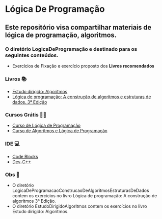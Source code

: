 # Lógica De Programação
## Este repositório visa compartilhar materiais de lógica de programação, algoritmos.
### O diretório LogicaDeProgramação e destinado para os seguintes conteúdos.
* Exercícios de Fixação e exercício proposto dos **Livros recomendados**
### Livros 📚
* [Estudo dirigido: Algoritmos
](https://www.amazon.com.br/Dirigido-Algoritmos-Augusto-Figueiredo-Oliveira/dp/857194413X/ref=sr_1_1?__mk_pt_BR=%C3%85M%C3%85%C5%BD%C3%95%C3%91&crid=3A70219JTNB0U&dib=eyJ2IjoiMSJ9.yDwtAoaEx_33Y-0sIKIB2_H9M4wxTIaiVwvtVObe_mmmUOcUiNTas_SycUfGEMI9HtrWh6gRkRSexkquphKrPNpWAYTwx9sNFhGAxHLMWhvT52ph0enOj7taryNBJZAJM9LRTdjQerN_YAYR7PZ2uSNBWzYVsHn6upl610HJ5pP-aJyJnkoYJNT8_XPmGSwWws7Jw8AxoLO6g5-0RgYhuQ.XPkkb791UtlFFusdCuo32BcXB5RDGIO4a6czaeMIOf8&dib_tag=se&keywords=algoritmos+estudo+dirigido&qid=1728950376&s=books&sprefix=algoritmos+estudo+dirigido%2Cstripbooks%2C187&sr=1-1&ufe=app_do%3Aamzn1.fos.6121c6c4-c969-43ae-92f7-cc248fc6181d)
* [Lógica de programação: A construção de algoritmos e estruturas de dados. 3ª Edição
](https://www.amazon.com.br/L%C3%B3gica-programa%C3%A7%C3%A3o-constru%C3%A7%C3%A3o-algoritmos-estruturas/dp/8576050242/ref=asc_df_8576050242/?tag=googleshopp00-20&linkCode=df0&hvadid=379816198799&hvpos=&hvnetw=g&hvrand=18341974620706684893&hvpone=&hvptwo=&hvqmt=&hvdev=c&hvdvcmdl=&hvlocint=&hvlocphy=9100960&hvtargid=pla-811917896295&psc=1)
### Cursos Grátis 👨‍🏫
* [Curso de Lógica de Programação](https://www.youtube.com/playlist?list=PLHz_AreHm4dmSj0MHol_aoNYCSGFqvfXV)
* [Curso de Algoritmos e Lógica de Programação](https://youtube.com/playlist?list=PLqJK4Oyr5WSglLpxRZM5cAnmMdgsio-Zy&si=GloyyK1B2PEwotKY)
###  IDE 💻
* [Code Blocks](https://www.codeblocks.org/downloads/)
* [Dev-C++](https://www.bloodshed.net/)
###  Obs 🚩
* O diretório LogicaDeProgramacaoConstrucaoDeAlgoritmosEstruturasDeDados contem os exercícios no livro Lógica de programação: A construção de algoritmos 3ª Edição.
* O diretório EstudoDirigidoAlgoritmos contem os exercícios no livro Estudo dirigido: Algoritmos.
